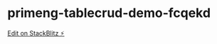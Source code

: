 # primeng-tablecrud-demo-fcqekd

[Edit on StackBlitz ⚡️](https://stackblitz.com/edit/primeng-tablecrud-demo-fcqekd)